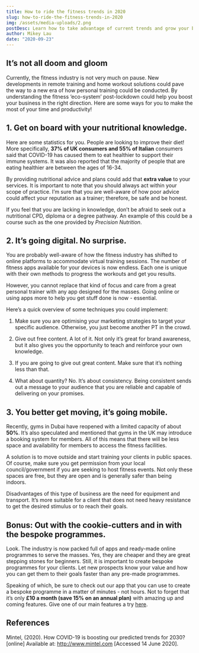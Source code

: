 ```yaml
---
title: How to ride the fitness trends in 2020
slug: how-to-ride-the-fitness-trends-in-2020
img: /assets/media-uploads/2.png
postDesc: Learn how to take advantage of current trends and grow your business.
author: Mikey Lau
date: "2020-09-23"
---
```


## It’s not all doom and gloom

Currently, the fitness industry is not very much on pause. New developments in remote training and home workout solutions could pave the way to a new era of how personal training could be conducted. By understanding the fitness ‘eco-system’ post-lockdown could help you boost your business in the right direction. Here are some ways for you to make the most of your time and productivity!

## 1. Get on board with your nutritional knowledge.

Here are some statistics for you. People are looking to improve their diet! More specifically, **37% of UK consumers and 55% of Italian** consumers said that COVID-19 has caused them to eat healthier to support their immune systems. It was also reported that the majority of people that are eating healthier are between the ages of 16-34.

By providing nutritional advice and plans could add that **extra value** to your services. It is important to note that you should always act within your scope of practice. I’m sure that you are well-aware of how poor advice could affect your reputation as a trainer; therefore, be safe and be honest.

If you feel that you are lacking in knowledge, don’t be afraid to seek out a nutritional CPD, diploma or a degree pathway. An example of this could be a course such as the one provided by _Precision Nutrition_.

## 2. It’s going digital. No surprise.

You are probably well-aware of how the fitness industry has shifted to online platforms to accommodate virtual training sessions. The number of fitness apps available for your devices is now endless. Each one is unique with their own methods to progress the workouts and get you results.

However, you cannot replace that kind of focus and care from a great personal trainer with any app designed for the masses. Going online or using apps more to help you get stuff done is now - essential.

Here’s a quick overview of some techniques you could implement:

1. Make sure you are optimising your marketing strategies to target your specific audience. Otherwise, you just become another PT in the crowd.

2. Give out free content. A lot of it. Not only it’s great for brand awareness, but it also gives you the opportunity to teach and reinforce your own knowledge.

3. If you are going to give out great content. Make sure that it’s nothing less than that.

4. What about quantity? No. It’s about consistency. Being consistent sends out a message to your audience that you are reliable and capable of delivering on your promises.

## 3. You better get moving, it’s going mobile.

Recently, gyms in Dubai have reopened with a limited capacity of about **50%**. It’s also speculated and mentioned that gyms in the UK may introduce a booking system for members. All of this means that there will be less space and availability for members to access the fitness facilities.

A solution is to move outside and start training your clients in public spaces. Of course, make sure you get permission from your local council/government if you are seeking to host fitness events. Not only these spaces are free, but they are open and is generally safer than being indoors.

Disadvantages of this type of business are the need for equipment and transport. It’s more suitable for a client that does not need heavy resistance to get the desired stimulus or to reach their goals.

## Bonus: Out with the cookie-cutters and in with the bespoke programmes.

Look. The industry is now packed full of apps and ready-made online programmes to serve the masses. Yes, they are cheaper and they are great stepping stones for beginners. Still, it is important to create bespoke programmes for your clients. Let new prospects know your value and how you can get them to their goals faster than any pre-made programmes.

Speaking of which, be sure to check out our app that you can use to create a bespoke programme in a matter of minutes - not hours. Not to forget that it’s only **£10 a month (save 15% on an annual plan)** with amazing up and coming features. Give one of our main features a try [here](http://www.traininblocks.com/features).

## References

Mintel, (2020). How COVID-19 is boosting our predicted trends for 2030? [online] Available at: http://www.mintel.com [Accessed 14 June 2020].
